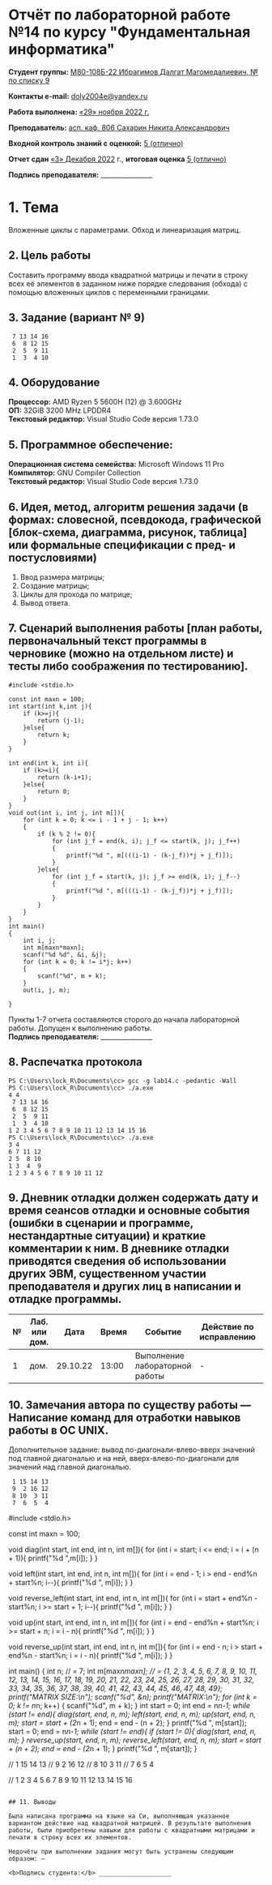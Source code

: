 # Отчёт по лабораторной работе №14 по курсу "Фундаментальная информатика"

<b>Студент группы:</b> <ins>М80-108Б-22 Ибрагимов Далгат Магомедалиевич, № по списку 9</ins> 

<b>Контакты e-mail:</b> <ins>doly2004e@yandex.ru</ins>

<b>Работа выполнена:</b> <ins>«29» <ins>ноября</ins> <ins>2022</ins> г.

<b>Преподаватель:</b> <ins>асп. каф. 806 Сахарин Никита Александрович</ins>

<b>Входной контроль знаний с оценкой:</b> <ins>5 (отлично)</ins>

<b>Отчет сдан</b> <ins>«3» Декабря 2022</ins> г., <b>итоговая оценка</b> <ins>5 (отлично)</ins>

<b>Подпись преподавателя:</b> ________________
# 1. Тема
Вложенные циклы с параметрами. Обход и линеаризация матриц.
## 2. Цель работы
Составить программу ввода квадратной матрицы и печати в строку всех её элементов в заданном ниже порядке следования (обхода) с помощью вложенных циклов с переменными границами.
## 3. Задание (вариант № 9)
```
 7 13 14 16
 6  8 12 15
 2  5  9 11
 1  3  4 10
```
## 4. Оборудование
<b>Процессор:</b> AMD Ryzen 5 5600H (12) @ 3.600GHz<br/>
<b>ОП:</b> 32GiB 3200 MHz LPDDR4<br/>
<b>Текстовый редактор:</b> Visual Studio Code версия 1.73.0 <br/>

## 5. Программное обеспечение:
<b>Операционная система семейства:</b> Microsoft Windows 11 Pro <br/>
<b>Компилятор:</b> GNU Compiler Collection <br/>
<b>Текстовый редактор:</b> Visual Studio Code версия 1.73.0 <br/>

## 6. Идея, метод, алгоритм решения задачи (в формах: словесной, псевдокода, графической [блок-схема, диаграмма, рисунок, таблица] или формальные спецификации с пред- и постусловиями)
1. Ввод размера матрицы; 
2. Создание матрицы;
3. Циклы для прохода по матрице;
4. Вывод ответа.

## 7. Сценарий выполнения работы [план работы, первоначальный текст программы в черновике (можно на отдельном листе) и тесты либо соображения по тестированию]. 
```
#include <stdio.h>

const int maxn = 100;
int start(int k,int j){
    if (k>=j){
        return (j-1);
    }else{
        return k;
    }
}

int end(int k, int i){
    if (k>=i){
        return (k-i+1);
    }else{
        return 0;
    }
}
void out(int i, int j, int m[]){
    for (int k = 0; k <= i - 1 + j - 1; k++)
    {
        if (k % 2 != 0){
            for (int j_f = end(k, i); j_f <= start(k, j); j_f++)
            {
                printf("%d ", m[(((i-1) - (k-j_f))*j + j_f)]);
            }
        }else{
            for (int j_f = start(k, j); j_f >= end(k, i); j_f--)
            {
                printf("%d ", m[(((i-1) - (k-j_f))*j + j_f)]);
            }
        }
    }
}
int main()
{
    int i, j;
    int m[maxn*maxn];
    scanf("%d %d", &i, &j);
    for (int k = 0; k != i*j; k++)
    {
        scanf("%d", m + k);
    }
    out(i, j, m);

}

```
Пункты 1-7 отчета составляются сторого до начала лабораторной работы.
Допущен к выполнению работы.  
<b>Подпись преподавателя:</b> ________________
## 8. Распечатка протокола 
```
PS C:\Users\lock_R\Documents\cc> gcc -g lab14.c -pedantic -Wall
PS C:\Users\lock_R\Documents\cc> ./a.exe
4 4
 7 13 14 16
 6  8 12 15
 2  5  9 11
 1  3  4 10
1 2 3 4 5 6 7 8 9 10 11 12 13 14 15 16 
PS C:\Users\lock_R\Documents\cc> ./a.exe
3 4
6 7 11 12
2 5  8 10
1 3  4  9
1 2 3 4 5 6 7 8 9 10 11 12 
```
## 9. Дневник отладки должен содержать дату и время сеансов отладки и основные события (ошибки в сценарии и программе, нестандартные ситуации) и краткие комментарии к ним. В дневнике отладки приводятся сведения об использовании других ЭВМ, существенном участии преподавателя и других лиц в написании и отладке программы.

| № |  Лаб. или дом. | Дата | Время | Событие | Действие по исправлению | Примечание |
| ------ | ------ | ------ | ------ | ------ | ------ | ------ |
| 1 | дом. | 29.10.22 | 13:00 | Выполнение лабораторной работы | - | - |
## 10. Замечания автора по существу работы — Написание команд для отработки навыков работы в ОС UNIX.

Дополнительное задание: вывод по-диагонали-влево-вверх значений под главной диагональю и на ней, вверх-влево-по-диагонали для значений над главной диагональю.
```
 1 15 14 13
 9  2 16 12
 8 10  3 11
 7  6  5  4
```
#include <stdio.h>

const int maxn = 100;


void diag(int start, int end, int n, int m[]){
    for (int i = start; i <= end; i = i + (n + 1)){
        printf("%d ",m[i]);
    }
}

void left(int start, int end, int n, int m[]){
    for (int i = end - 1; i > end - end%n + start%n; i--){
        printf("%d ", m[i]);
    }
}

void reverse_left(int start, int end, int n, int m[]){
    for (int i = start + end%n - start%n; i >= start + 1; i--){
        printf("%d ", m[i]);
    }
}

void up(int start, int end, int n, int m[]){
    for (int i = end - end%n + start%n; i >= start + n; i = i - n){
        printf("%d ", m[i]);
    }
}

void reverse_up(int start, int end, int n, int m[]){
    for (int i = end - n; i > start + end%n - start%n; i = i - n){
        printf("%d ", m[i]);
    }
}


int main()
{
    int n;
    //  = 7;
    int m[maxn*maxn];
    // = {1, 2, 3, 4, 5, 6, 7, 8, 9, 10, 11, 12, 13, 14, 15, 16, 17, 18, 19, 20, 21, 22, 23, 24, 25, 26, 27, 28, 29, 30, 31, 32, 33, 34, 35, 36, 37, 38, 39, 40, 41, 42, 43, 44, 45, 46, 47, 48, 49};
    printf("MATRIX SIZE:\n");
    scanf("%d", &n);
    printf("MATRIX:\n");
    for (int k = 0; k != n*n; k++)
    {
        scanf("%d", m + k);
    }
    int start = 0;
    int end = n*n-1;
    while (start != end){
        diag(start, end, n, m);
        left(start, end, n, m);
        up(start, end, n, m);
        start = start + (2*n + 1);
        end = end - (n + 2);
    }
    printf("%d ", m[start]);
    start = 0;
    end = n*n-1;
    while (start != end){
        if (start != 0){
            diag(start, end, n, m);
        }
        reverse_up(start, end, n, m);
        reverse_left(start, end, n, m);
        start = start + (n + 2);
        end = end - (2*n + 1);
    }
    printf("%d ", m[start]);
}



// 1       15      14      13
// 9       2       16      12
// 8       10      3       11
// 7       6       5       4


// 1 2 3 4 5 6 7 8 9 10 11 12 13 14 15 16 
```

## 11. Выводы

Была написана программа на языке на Си, выполняющая указанное вариантом действие над квадратной матрицей. В результате выполнения работы, были приобретены навыки для работы с квадратными матрицами и печати в строку всех их элементов.

Недочёты при выполнении задания могут быть устранены следующим образом: —

<b>Подпись студента:</b> ____________________
